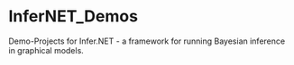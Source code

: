 # InferNET_Demos
Demo-Projects for Infer.NET - a framework for running Bayesian inference in graphical models.
